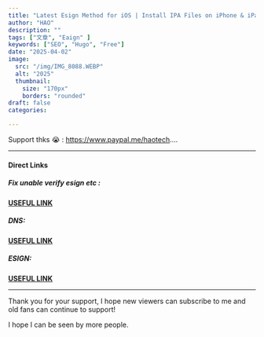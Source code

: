 ```yaml
---
title: "Latest Esign Method for iOS | Install IPA Files on iPhone & iPad no PC & jailbreak no revoke NEW"
author: "HAO"
description: ""
tags: ["文章", "Eaign" ]
keywords: ["SEO", "Hugo", "Free"]
date: "2025-04-02"
image:
  src: "/img/IMG_8088.WEBP"
  alt: "2025"
  thumbnail:
    size: "170px"
    borders: "rounded"
draft: false
categories:

---
```


Support thks 😭 : https://www.paypal.me/haotech....
<!--more-->

---

#### **Direct Links**

##### **<font style="background:  "> Fix unable verify esign etc :</font>** 
**[ USEFUL LINK ](https://jiun8631.pages.dev/post/fixverify-250318/)**

##### **<font style="background: "> DNS:</font>** 
**[ USEFUL LINK ](https://www.mediafire.com/file/afijmpqtgffu92p/Toasty+DNS+V1.mobileconfig?dkey=qjky5xkx0kg&r=781)**

##### **<font style="background: "> ESIGN:</font>** 
**[ USEFUL LINK ](https://beacons.ai/sideloadapp/home)**

---

Thank you for your support, I hope new viewers can subscribe to me and old fans can continue to support!

I hope I can be seen by more people.

